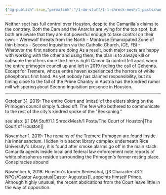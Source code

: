 ```yaml
---
{"dg-publish":true,"permalink":"/1-dm-stuff/1-1-shreck-mesh/1-posts/houston-for-childer-en/"}
---
```



Neither sect has full control over Houston, despite the Camarilla's claims to the contrary. Both the Cam and the Anarchs are vying for the top spot, but both are aware that they are not powerful enough to take control on their own:
		- Werewolf threats from the North
		- Montrose Emancipated Zone of thin bloods
		- Second Inquisition via the Catholic Church, ICE, FBI
		- Whatever the first nations are doing
 As a result, both major sects are happy with working with the other and using them, the plan is to always kill or subsume the others once the time is right
Camarilla control fell apart when the entire primogen council up and left in 2019 feeling the call of Gehenna. Except for Tremere, whose entire haven experienced the horrors of white phosphorus first hand. As yet nobody has claimed responsibility, but its timing close to the fall of the Prime Chantry in Austria has the kindred rumor mill whispering about Second Inquisition presence in Houston.  

___
October 31, 2019: The entire Court and (most) of the elders sitting on the Primogen council simply fucked off. The few who bothered to communicate to the rest of the city's kindred spoke of the "Beckoning." 

see also: [[1 DM Stuff/1.1 ShreckMesh/1 Posts/The Court of Houston\|The Court of Houston]]

November 1, 2019: The remains of the Tremere Primogen are found inside his inner sanctum. Hidden in a secret library complex underneath Rice University's Library, it is found after smoke alarms go off in the main stack. Camarilla agents inside local and federal law enforcement note reports of white phosphorus residue surrounding the Primogen's former resting place. Conspiracies abound

November 5, 2019: Houston's former Seneschal, [[3 Characters/3.2 NPCs/Castor Augustus\|Castor Augustus]], appoints himself Prince. Although highly unusual, the recent abdications from the Court leave little in the way of opposition. 

